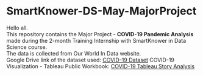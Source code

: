 # SmartKnower-DS-May-MajorProject
Hello all. <br>
This repository contains the Major Project - <b> COVID-19 Pandemic Analysis </b> <br>
made during the 2-month Training Internship with SmartKnower in Data Science course. <br> 
The data is collected from Our World In Data website. <br>
Google Drive link of the dataset used:
<a href="https://drive.google.com/file/d/1DwK0dNv7CLUBpFeAV6-v9Uu6sC2GLvHA/view?usp=sharing">COVID-19 Dataset</a>
COVID-19 Visualization - Tableau Public Workbook: 
<a href="https://public.tableau.com/app/profile/neha.niharika.kar/viz/COVID-19Analysis_16261646723490/COVID-19StoryAnalysis">COVID-19 Tableau Story Analysis</a>
